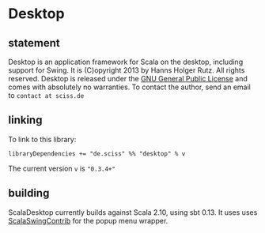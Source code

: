 # Desktop

## statement

Desktop is an application framework for Scala on the desktop, including support for Swing. It is (C)opyright 2013 by Hanns Holger Rutz. All rights reserved. Desktop is released under the [GNU General Public License](https://raw.github.com/Sciss/Desktop/master/LICENSE) and comes with absolutely no warranties. To contact the author, send an email to `contact at sciss.de`

## linking

To link to this library:

    libraryDependencies += "de.sciss" %% "desktop" % v

The current version `v` is `"0.3.4+"`

## building

ScalaDesktop currently builds against Scala 2.10, using sbt 0.13. It uses uses [ScalaSwingContrib](https://github.com/benhutchison/ScalaSwingContrib) for the popup menu wrapper.

